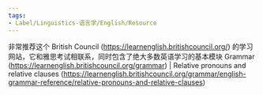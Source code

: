 ```yaml
---
tags:
- Label/Linguistics-语言学/English/Resource
---
```


非常推荐这个 British Council (https://learnenglish.britishcouncil.org/) 的学习网站，它和雅思考试相联系，同时包含了绝大多数英语学习的基本模块
Grammar (https://learnenglish.britishcouncil.org/grammar) | Relative pronouns and relative clauses  (https://learnenglish.britishcouncil.org/grammar/english-grammar-reference/relative-pronouns-and-relative-clauses)
